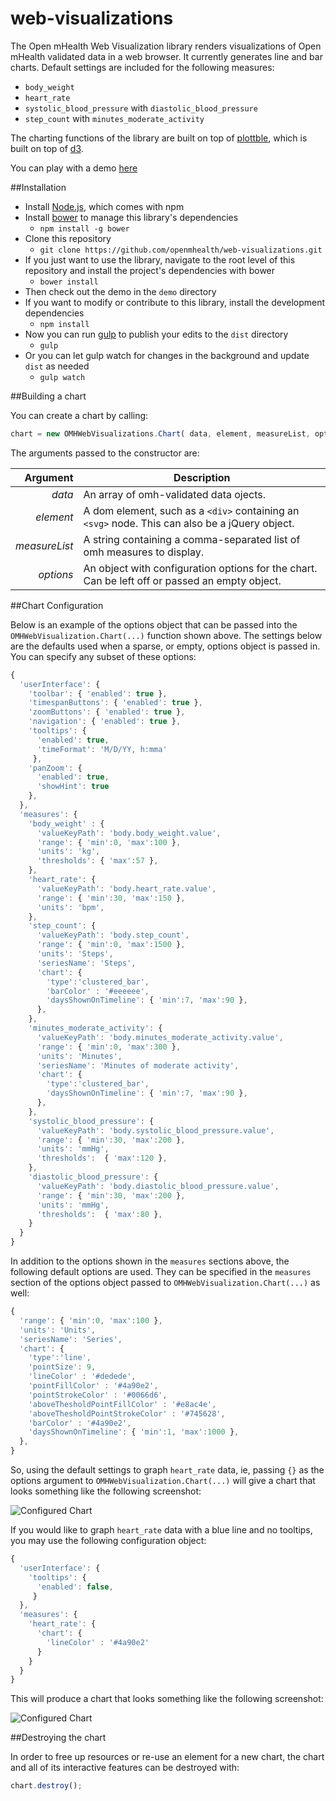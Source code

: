 # web-visualizations

The Open mHealth Web Visualization library renders visualizations of Open mHealth validated data in a web browser.
It currently generates line and bar charts. Default settings are included for the following measures:
* `body_weight`
* `heart_rate`
* `systolic_blood_pressure` with `diastolic_blood_pressure`
* `step_count` with `minutes_moderate_activity`

The charting functions of the library are built on top of [plottble](http://plottablejs.org/), which is built on top of [d3](http://d3js.org/).

You can play with a demo [here](http://jsfiddle.net/jasperspeicher/dremvboo/2/)

##Installation

* Install [Node.js](https://docs.npmjs.com/getting-started/installing-node), which comes with npm
* Install [bower](http://bower.io/) to manage this library's dependencies
    * `npm install -g bower`
* Clone this repository
    * `git clone https://github.com/openmhealth/web-visualizations.git`
* If you just want to use the library, navigate to the root level of this repository and install the project's dependencies with bower
    * `bower install`
* Then check out the demo in the `demo` directory
* If you want to modify or contribute to this library, install the development dependencies
    * `npm install`
* Now you can run [gulp](http://gulpjs.com/) to publish your edits to the `dist` directory
    * `gulp`
* Or you can let gulp watch for changes in the background and update `dist` as needed
    * `gulp watch`

##Building a chart

You can create a chart by calling:

```javascript
chart = new OMHWebVisualizations.Chart( data, element, measureList, options );
```

The arguments passed to the constructor are:

Argument | Description
---: | ---
*data* | An array of omh-validated data ojects.
*element* | A dom element, such as a `<div>` containing an `<svg>` node. This can also be a jQuery object.
*measureList* | A string containing a comma-separated list of omh measures to display.
*options* | An object with configuration options for the chart. Can be left off or passed an empty object.

##Chart Configuration

Below is an example of the options object that can be passed into the `OMHWebVisualization.Chart(...)` function shown above. The settings below are the defaults used when a sparse, or empty, options object is passed in. You can specify any subset of these options:

```javascript
{
  'userInterface': {
    'toolbar': { 'enabled': true },
    'timespanButtons': { 'enabled': true },
    'zoomButtons': { 'enabled': true },
    'navigation': { 'enabled': true },
    'tooltips': {
      'enabled': true,
      'timeFormat': 'M/D/YY, h:mma'
     },
    'panZoom': {
      'enabled': true,
      'showHint': true
    },
  },
  'measures': {
    'body_weight' : {
      'valueKeyPath': 'body.body_weight.value',
      'range': { 'min':0, 'max':100 },
      'units': 'kg',
      'thresholds': { 'max':57 },
    },
    'heart_rate': {
      'valueKeyPath': 'body.heart_rate.value',
      'range': { 'min':30, 'max':150 },
      'units': 'bpm',
    },
    'step_count': {
      'valueKeyPath': 'body.step_count',
      'range': { 'min':0, 'max':1500 },
      'units': 'Steps',
      'seriesName': 'Steps',
      'chart': {
        'type':'clustered_bar',
        'barColor' : '#eeeeee',
        'daysShownOnTimeline': { 'min':7, 'max':90 },
      },
    },
    'minutes_moderate_activity': {
      'valueKeyPath': 'body.minutes_moderate_activity.value',
      'range': { 'min':0, 'max':300 },
      'units': 'Minutes',
      'seriesName': 'Minutes of moderate activity',
      'chart': {
        'type':'clustered_bar',
        'daysShownOnTimeline': { 'min':7, 'max':90 },
      },
    },
    'systolic_blood_pressure': {
      'valueKeyPath': 'body.systolic_blood_pressure.value',
      'range': { 'min':30, 'max':200 },
      'units': 'mmHg',
      'thresholds':  { 'max':120 },
    },
    'diastolic_blood_pressure': {
      'valueKeyPath': 'body.diastolic_blood_pressure.value',
      'range': { 'min':30, 'max':200 },
      'units': 'mmHg',
      'thresholds':  { 'max':80 },
    }
  }
}
```

In addition to the options shown in the `measures` sections above, the following default options are used. They can be specified in the `measures` section of the options object passed to `OMHWebVisualization.Chart(...)` as well:

```javascript
{
  'range': { 'min':0, 'max':100 },
  'units': 'Units',
  'seriesName': 'Series',
  'chart': {
    'type':'line',
    'pointSize': 9,
    'lineColor' : '#dedede',
    'pointFillColor' : '#4a90e2',
    'pointStrokeColor' : '#0066d6',
    'aboveThesholdPointFillColor' : '#e8ac4e',
    'aboveThesholdPointStrokeColor' : '#745628',
    'barColor' : '#4a90e2',
    'daysShownOnTimeline': { 'min':1, 'max':1000 },
  },
}
```

So, using the default settings to graph `heart_rate` data, ie, passing `{}` as the options argument to `OMHWebVisualization.Chart(...)` will give a chart that looks something like the following screenshot:

![Configured Chart](http://www.openmhealth.org/media/viz_example_default_options.png "Default Chart")

If you would like to graph `heart_rate` data with a blue line and no tooltips, you may use the following configuration object:

```javascript
{
  'userInterface': {
    'tooltips': {
      'enabled': false,
     }
  },
  'measures': {
    'heart_rate': {
      'chart': {
        'lineColor' : '#4a90e2'
      }
    }
  }
}
```
This will produce a chart that looks something like the following screenshot:

![Configured Chart](http://www.openmhealth.org/media/viz_example_user_options.png "Configured Chart")

##Destroying the chart

In order to free up resources or re-use an element for a new chart, the chart and all of its interactive features can be destroyed with:

```javascript
chart.destroy();
```








